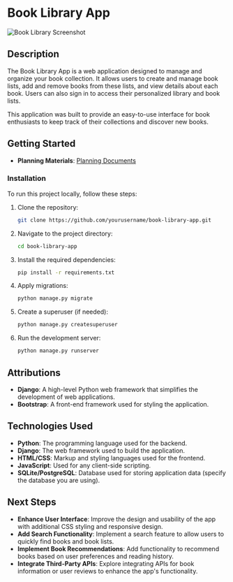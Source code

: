 # Book Library App

![Book Library Screenshot](https://i.imgur.com/YquwOX9.png) 

## Description

The Book Library App is a web application designed to manage and organize your book collection. It allows users to create and manage book lists, add and remove books from these lists, and view details about each book. Users can also sign in to access their personalized library and book lists.

This application was built to provide an easy-to-use interface for book enthusiasts to keep track of their collections and discover new books.

## Getting Started

- **Planning Materials**: [Planning Documents](https://trello.com/b/zWmOBXSf/book-project-planning) 

### Installation

To run this project locally, follow these steps:

1. Clone the repository:
    ```bash
    git clone https://github.com/yourusername/book-library-app.git
    ```
2. Navigate to the project directory:
    ```bash
    cd book-library-app
    ```
3. Install the required dependencies:
    ```bash
    pip install -r requirements.txt
    ```
4. Apply migrations:
    ```bash
    python manage.py migrate
    ```
5. Create a superuser (if needed):
    ```bash
    python manage.py createsuperuser
    ```
6. Run the development server:
    ```bash
    python manage.py runserver
    ```

## Attributions

- **Django**: A high-level Python web framework that simplifies the development of web applications.
- **Bootstrap**: A front-end framework used for styling the application.

## Technologies Used

- **Python**: The programming language used for the backend.
- **Django**: The web framework used to build the application.
- **HTML/CSS**: Markup and styling languages used for the frontend.
- **JavaScript**: Used for any client-side scripting.
- **SQLite/PostgreSQL**: Database used for storing application data (specify the database you are using).

## Next Steps

- **Enhance User Interface**: Improve the design and usability of the app with additional CSS styling and responsive design.
- **Add Search Functionality**: Implement a search feature to allow users to quickly find books and book lists.
- **Implement Book Recommendations**: Add functionality to recommend books based on user preferences and reading history.
- **Integrate Third-Party APIs**: Explore integrating APIs for book information or user reviews to enhance the app's functionality.



